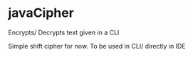# javaCipher
Encrypts/ Decrypts text given in a CLI

Simple shift cipher for now.  To be used in CLI/ directly in IDE
